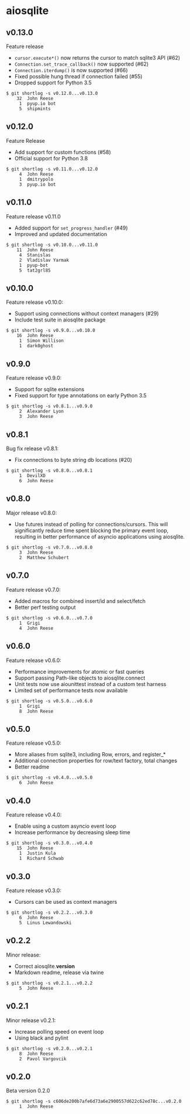 aiosqlite
=========

v0.13.0
-------

Feature release

- `cursor.execute*()` now returns the cursor to match sqlite3 API (#62)
- `Connection.set_trace_callback()` now supported (#62)
- `Connection.iterdump()` is now supported (#66)
- Fixed possible hung thread if connection failed (#55)
- Dropped support for Python 3.5

```
$ git shortlog -s v0.12.0...v0.13.0
    32	John Reese
     1	pyup.io bot
     5	shipmints
```


v0.12.0
-------

Feature Release

- Add support for custom functions (#58)
- Official support for Python 3.8

```
$ git shortlog -s v0.11.0...v0.12.0
     4	John Reese
     1	dmitrypolo
     3	pyup.io bot
```


v0.11.0
-------

Feature release v0.11.0

- Added support for `set_progress_handler` (#49)
- Improved and updated documentation

```
$ git shortlog -s v0.10.0...v0.11.0
    11	John Reese
     4	Stanislas
     2	Vladislav Yarmak
     1	pyup-bot
     5	tat2grl85
```


v0.10.0
-------

Feature release v0.10.0:

- Support using connections without context managers (#29)
- Include test suite in aiosqlite package

```
$ git shortlog -s v0.9.0...v0.10.0
    16	John Reese
     1	Simon Willison
     1	dark0ghost
```


v0.9.0
------

Feature release v0.9.0:

- Support for sqlite extensions
- Fixed support for type annotations on early Python 3.5

```
$ git shortlog -s v0.8.1...v0.9.0
     2	Alexander Lyon
     3	John Reese
```


v0.8.1
------

Bug fix release v0.8.1:

- Fix connections to byte string db locations (#20)

```
$ git shortlog -s v0.8.0...v0.8.1
     1	DevilXD
     6	John Reese
```


v0.8.0
------

Major release v0.8.0:

- Use futures instead of polling for connections/cursors.
  This will significantly reduce time spent blocking the
  primary event loop, resulting in better performance of
  asyncio applications using aiosqlite.

```
$ git shortlog -s v0.7.0...v0.8.0
     3	John Reese
     2	Matthew Schubert
```


v0.7.0
------

Feature release v0.7.0:

- Added macros for combined insert/id and select/fetch
- Better perf testing output

```
$ git shortlog -s v0.6.0...v0.7.0
     1	Grigi
     4	John Reese
```


v0.6.0
------

Feature release v0.6.0:

- Performance improvements for atomic or fast queries
- Support passing Path-like objects to aiosqlite.connect
- Unit tests now use aiounittest instead of a custom test harness
- Limited set of performance tests now available

```
$ git shortlog -s v0.5.0...v0.6.0
     1	Grigi
     8	John Reese
```


v0.5.0
------

Feature release v0.5.0:

- More aliases from sqlite3, including Row, errors, and register_*
- Additional connection properties for row/text factory, total changes
- Better readme

```
$ git shortlog -s v0.4.0...v0.5.0
     6	John Reese
```


v0.4.0
------

Feature release v0.4.0:

- Enable using a custom asyncio event loop
- Increase performance by decreasing sleep time

```
$ git shortlog -s v0.3.0...v0.4.0
    15	John Reese
     1	Justin Kula
     1	Richard Schwab
```


v0.3.0
------

Feature release v0.3.0:

- Cursors can be used as context managers

```
$ git shortlog -s v0.2.2...v0.3.0
     6	John Reese
     5	Linus Lewandowski
```


v0.2.2
------

Minor release:

- Correct aiosqlite.__version__
- Markdown readme, release via twine

```
$ git shortlog -s v0.2.1...v0.2.2
     5	John Reese
```


v0.2.1
------

Minor release v0.2.1:

- Increase polling speed on event loop
- Using black and pylint

```
$ git shortlog -s v0.2.0...v0.2.1
     8	John Reese
     2	Pavol Vargovcik
```


v0.2.0
------

Beta version 0.2.0

```
$ git shortlog -s c606de200b7afe6d73a6e2900557d622c62ed78c...v0.2.0
     1	John Reese
```


